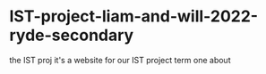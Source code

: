 # IST-project-liam-and-will-2022-ryde-secondary
the IST proj
it's a website for our IST project term one about
